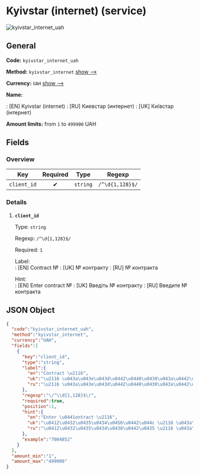 
# Kyivstar (internet) (service) 
![kyivstar_internet_uah](https://static.openfintech.io/payout_methods/kyivstar_internet_uah/logo.svg?w=400&c=v0.59.26#w24)  

## General 
 
**Code:** `kyivstar_internet_uah` 
 
**Method:** `kyivstar_internet` [show -->](/payout-methods/kyivstar_internet/) 
 
**Currency:** `UAH` [show -->](/currencies/UAH/) 
 
**Name:** 
 
:	[EN] Kyivstar (internet) 
:	[RU] Киевстар (интернет) 
:	[UK] Київстар (інтернет) 
 
**Amount limits:** from `1` to `499900` UAH 

## Fields 

### Overview 

|Key|Required|Type|Regexp| 
|:---:|:---:|:---:|:---:| 
|`client_id`|✔|`string`|`/^\d{1,128}$/`| 
 

### Details 
 
1. **`client_id`** 
 
	Type: `string` 
 
	Regexp: `/^\d{1,128}$/` 
 
	Required: `1` 
 
	Label:  
	: [EN] Contract № 
	: [UK] № контракту 
	: [RU] № контракта 
 
	Hint:  
	: [EN] Enter сontract № 
	: [UK] Введіть № контракту 
	: [RU] Введите № контракта 
 

## JSON Object 

```json
{
  "code":"kyivstar_internet_uah",
  "method":"kyivstar_internet",
  "currency":"UAH",
  "fields":[
    {
      "key":"client_id",
      "type":"string",
      "label":{
        "en":"Contract \u2116",
        "uk":"\u2116 \u043a\u043e\u043d\u0442\u0440\u0430\u043a\u0442\u0443",
        "ru":"\u2116 \u043a\u043e\u043d\u0442\u0440\u0430\u043a\u0442\u0430"
      },
      "regexp":"\/^\\d{1,128}$\/",
      "required":true,
      "position":1,
      "hint":{
        "en":"Enter \u0441ontract \u2116",
        "uk":"\u0412\u0432\u0435\u0434\u0456\u0442\u044c \u2116 \u043a\u043e\u043d\u0442\u0440\u0430\u043a\u0442\u0443",
        "ru":"\u0412\u0432\u0435\u0434\u0438\u0442\u0435 \u2116 \u043a\u043e\u043d\u0442\u0440\u0430\u043a\u0442\u0430"
      },
      "example":"7004852"
    }
  ],
  "amount_min":"1",
  "amount_max":"499900"
}
```  
